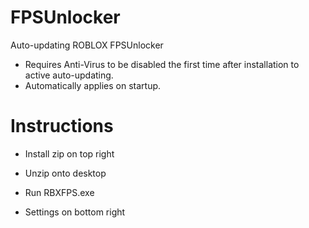 # FPSUnlocker
Auto-updating ROBLOX FPSUnlocker

- Requires Anti-Virus to be disabled the first time after installation to active auto-updating.
- Automatically applies on startup. 

# Instructions
- Install zip on top right
- Unzip onto desktop
- Run RBXFPS.exe

- Settings on bottom right

